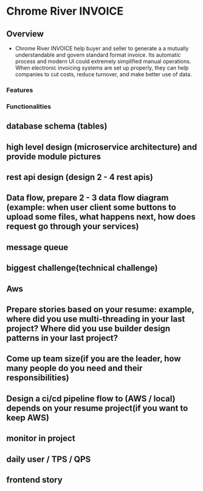 # Chrome River INVOICE
## Overview
- Chrome River INVOICE help buyer and seller to generate a a mutually understandable and govern standard format invoice. Its automatic process and modern UI could extremely simplified manual operations. When electronic invoicing systems are set up properly, they can help companies to cut costs, reduce turnover, and make better use of data.
### Features
### Functionalities
## database schema (tables)
## high level design (microservice architecture) and provide module pictures
## rest api design (design 2 - 4 rest apis)
## Data flow, prepare 2 - 3 data flow diagram (example: when user client some buttons to upload some files, what happens next, how does request go through your services)
## message queue
## biggest challenge(technical challenge)
## Aws
## Prepare stories based on your resume: example,  where did you use multi-threading in your last project? Where did you use builder design patterns in your last project?
## Come up team size(if you are the leader, how many people do you need and their responsibilities)
## Design a ci/cd pipeline flow to (AWS / local) depends on your resume project(if you want to keep AWS)
## monitor in project
## daily user / TPS / QPS
## frontend story
